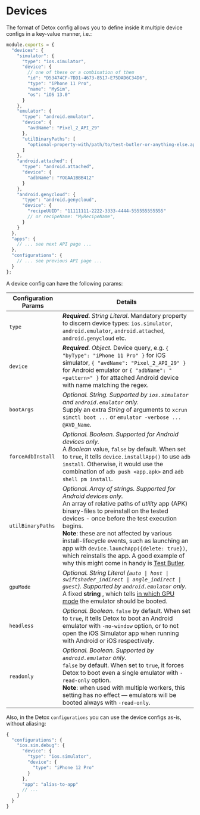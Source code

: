 # Devices

The format of Detox config allows you to define inside it multiple device configs in a key-value manner, i.e.:

```js
module.exports = {
  "devices": {
    "simulator": {
      "type": "ios.simulator",
      "device": {
        // one of these or a combination of them
        "id": "D53474CF-7DD1-4673-8517-E75DAD6C34D6",
        "type": "iPhone 11 Pro",
        "name": "MySim",
        "os": "iOS 13.0"
      }
    },
    "emulator": {
      "type": "android.emulator",
      "device": {
        "avdName": "Pixel_2_API_29"
      },
      "utilBinaryPaths": [
        "optional-property-with/path/to/test-butler-or-anything-else.apk"
      ]
    },
    "android.attached": {
      "type": "android.attached",
      "device": {
        "adbName": "YOGAA1BBB412"
      }
    },
    "android.genycloud": {
      "type": "android.genycloud",
      "device": {
        "recipeUUID": "11111111-2222-3333-4444-555555555555"
        // or recipeName: "MyRecipeName",
      }
    }
  },
  "apps": {
    // ... see next API page ...
  },
  "configurations": {
    // ... see previous API page ...
  }
};
```

A device config can have the following params:

| Configuration Params | Details                                                                                                                                                                                                                                                                                                                                                                                                                                                                                             |
| -------------------- | --------------------------------------------------------------------------------------------------------------------------------------------------------------------------------------------------------------------------------------------------------------------------------------------------------------------------------------------------------------------------------------------------------------------------------------------------------------------------------------------------- |
| `type`               | _**Required.** String Literal_. Mandatory property to discern device types: `ios.simulator`, `android.emulator`, `android.attached`, `android.genycloud` etc.                                                                                                                                                                                                                                                                                                                                       |
| `device`             | _**Required.** Object._ Device query, e.g. `{ "byType": "iPhone 11 Pro" }` for iOS simulator, `{ "avdName": "Pixel_2_API_29" }` for Android emulator or `{ "adbName": "<pattern>" }` for attached Android device with name matching the regex.                                                                                                                                                                                                                                                      |
| `bootArgs`           | _Optional. String. Supported by `ios.simulator` and `android.emulator` only._ <br/> Supply an extra _String_ of arguments to `xcrun simctl boot ...` or `emulator -verbose ... @AVD_Name`.                                                                                                                                                                                                                                                                                                          |
| `forceAdbInstall`    | _Optional. Boolean. Supported for Android devices only._ <br/> A _Boolean_ value, `false` by default. When set to `true`, it tells `device.installApp()` to use `adb install`. Otherwise, it would use the combination of `adb push <app.apk>` and `adb shell pm install`.                                                                                                                                                                                                                          |
| `utilBinaryPaths`    | _Optional. Array of strings. Supported for Android devices only._ <br/> An array of relative paths of _utility_ app (APK) binary-files to preinstall on the tested devices - once before the test execution begins.<br/>**Note**: these are not affected by various install-lifecycle events, such as launching an app with `device.launchApp({delete: true})`, which reinstalls the app. A good example of why this might come in handy is [Test Butler](https://github.com/linkedin/test-butler). |
| `gpuMode`            | _Optional. String Literal (<code>auto \| host \| swiftshader\_indirect \| angle\_indirect \| guest</code>). Supported by `android.emulator` only._ <br/> A fixed **string** , which tells [in which GPU mode](https://developer.android.com/studio/run/emulator-acceleration#command-gpu) the emulator should be booted.                                                                                                                                                                            |
| `headless`           | _Optional. Boolean._ `false` by default. When set to `true`, it tells Detox to boot an Android emulator with `-no-window` option, or to not open the iOS Simulator app when running with Android or iOS respectively.                                                                                                                                                                                                                                                                               |
| `readonly`           | _Optional. Boolean. Supported by `android.emulator` only._ <br/>  `false` by default. When set to `true`, it forces Detox to boot even a single emulator with `-read-only` option.<br/>**Note**: when used with multiple workers, this setting has no effect — emulators will be booted always with `-read-only`.                                                                                                                                                                                   |

Also, in the Detox `configurations` you can use the device configs as-is, without aliasing:

```js
{
  "configurations": {
    "ios.sim.debug": {
      "device": {
        "type": "ios.simulator",
        "device": {
          "type": "iPhone 12 Pro"
        }
      },
      "app": "alias-to-app"
      // ...
    }
  }
}
```
